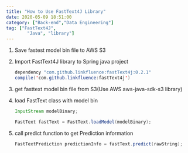 ```yaml
---
title: "How to Use FastText4J Library"
date: 2020-05-09 18:51:00
category: ["Back-end","Data Engineering"]
tag: ["FastText4J",
        "Java", "library"]
---
```


1)  Save fastest model bin file to AWS S3
    
2)  Import FastText4J library to Spring java project
    
    ```java
    dependency "com.github.linkfluence:fastText4j:0.2.1"
    compile('com.github.linkfluence:fastText4j')
    ```

3)  get fasttext model bin file from S3(Use AWS aws-java-sdk-s3 library)
    
4)  load FastText class with model bin
    
    ```java
    InputStream modelBinary;
    
    FastText fastText = FastText.loadModel(modelBinary);
    
    ```

5)  call predict function to get Prediction information

    ```java
    FastTextPrediction predictionInfo = fastText.predict(rawString);
    
    ```